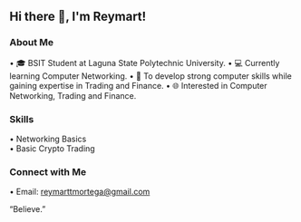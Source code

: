## Hi there 👋, I'm Reymart!

### About Me
• 🎓 BSIT Student at Laguna State Polytechnic University. 
• 💻 Currently learning Computer Networking.
• 🎯 To develop strong computer skills while gaining expertise in Trading and Finance.
• 🌐 Interested in Computer Networking, Trading and Finance.

### Skills
• Networking Basics  
• Basic Crypto Trading  

### Connect with Me
• Email: reymarttmortega@gmail.com 

“Believe.”
